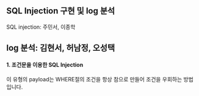 ##  SQL Injection 구현 및 log 분석
SQL injection: 주민서, 이종학

log 분석: 김현서, 허남정, 오성택
---
####  1. 조건문을 이용한 SQL Injection
이 유형의 payload는 WHERE절의 조건을 항상 참으로 만들어 조건을 우회하는 방법 입니다.




